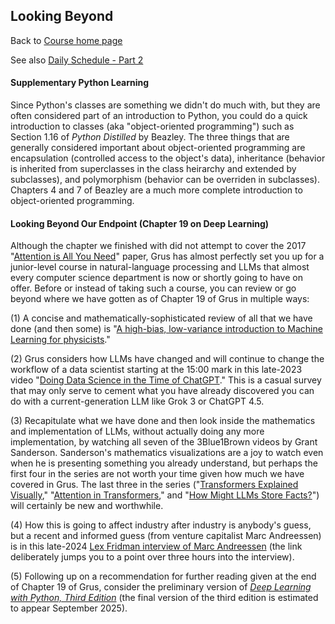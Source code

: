 ## Looking Beyond

Back to [Course home page](./index.html)

See also [Daily Schedule - Part 2](./daily_schedule_part2.html)

#### Supplementary Python Learning

Since Python's classes are something we didn't do much with, but they are often considered part of an introduction to Python, you could do a quick introduction to classes (aka "object-oriented programming") such as Section 1.16 of *Python Distilled* by Beazley. The three things that are generally considered important about object-oriented programming are encapsulation (controlled access to the object's data), inheritance (behavior is inherited from superclasses in the class heirarchy and extended by subclasses), and polymorphism (behavior can be overriden in subclasses). Chapters 4 and 7 of Beazley are a much more complete introduction to object-oriented programming.

#### Looking Beyond Our Endpoint (Chapter 19 on Deep Learning)

Although the chapter we finished with did not attempt to cover the 2017 "[Attention is All You Need](https://arxiv.org/abs/1706.03762)" paper, Grus has almost perfectly set you up for a junior-level course in natural-language processing and LLMs that almost every computer science department is now or shortly going to have on offer. Before or instead of taking such a course, you can review or go beyond where we have gotten as of Chapter 19 of Grus in multiple ways:

(1) A concise and mathematically-sophisticated review of all that we have done (and then some) is "[A high-bias, low-variance introduction to Machine Learning for physicists](./references/MachineLearningForPhysicists.pdf)."

(2) Grus considers how LLMs have changed and will continue to change the workflow of a data scientist starting at the 15:00 mark in this late-2023 video "[Doing Data Science in the Time of ChatGPT](https://youtu.be/oyV81rnLSJc?t=900)." This is a casual survey that may only serve to cement what you have already discovered you can do with a current-generation LLM like Grok 3 or ChatGPT 4.5.

(3) Recapitulate what we have done and then look inside the mathematics and implementation of LLMs, without actually doing any more implementation, by watching all seven of the 3Blue1Brown videos by Grant Sanderson. Sanderson's mathematics visualizations are a joy to watch even when he is presenting something you already understand, but perhaps the first four in the series are not worth your time given how much we have covered in Grus. The last three in the series ("[Transformers Explained Visually](https://youtu.be/wjZofJX0v4M)," "[Attention in Transformers](https://youtu.be/eMlx5fFNoYc)," and "[How Might LLMs Store Facts?](https://youtu.be/9-Jl0dxWQs8)") will certainly be new and worthwhile. 

(4) How this is going to affect industry after industry is anybody's guess, but a recent and informed guess (from venture capitalist Marc Andreessen) is in this late-2024 [Lex Fridman interview of Marc Andreessen](https://youtu.be/OHWnPOKh_S0?feature=shared&t=11849) (the link deliberately jumps you to a point over three hours into the interview).

(5) Following up on a recommendation for further reading given at the end of Chapter 19 of Grus, consider the preliminary version of *[Deep Learning with Python, Third Edition](https://www.manning.com/books/deep-learning-with-python-third-edition)* (the final version of the third edition is estimated to appear September 2025).
